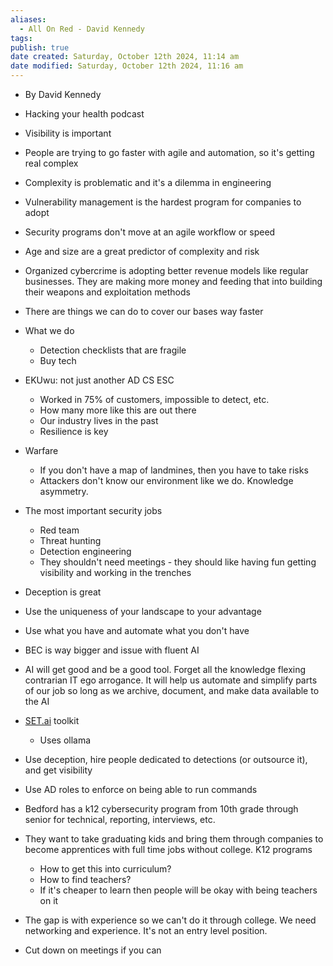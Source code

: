 ```yaml
---
aliases:
  - All On Red - David Kennedy
tags: 
publish: true
date created: Saturday, October 12th 2024, 11:14 am
date modified: Saturday, October 12th 2024, 11:16 am
---
```


- By David Kennedy
    
- Hacking your health podcast
- Visibility is important
- People are trying to go faster with agile and automation, so it's getting real complex
- Complexity is problematic and it's a dilemma in engineering
- Vulnerability management is the hardest program for companies to adopt
- Security programs don't move at an agile workflow or speed
- Age and size are a great predictor of complexity and risk
- Organized cybercrime is adopting better revenue models like regular businesses. They are making more money and feeding that into building their weapons and exploitation methods
- There are things we can do to cover our bases way faster
- What we do
    - Detection checklists that are fragile
    - Buy tech
- EKUwu: not just another AD CS ESC
    - Worked in 75% of customers, impossible to detect, etc.
    - How many more like this are out there
    - Our industry lives in the past
    - Resilience is key
- Warfare
    - If you don't have a map of landmines, then you have to take risks
    - Attackers don't know our environment like we do. Knowledge asymmetry.
- The most important security jobs
    - Red team
    - Threat hunting
    - Detection engineering
    - They shouldn't need meetings - they should like having fun getting visibility and working in the trenches
- Deception is great
- Use the uniqueness of your landscape to your advantage
- Use what you have and automate what you don't have
- BEC is way bigger and issue with fluent AI
- AI will get good and be a good tool. Forget all the knowledge flexing contrarian IT ego arrogance. It will help us automate and simplify parts of our job so long as we archive, document, and make data available to the AI
- [SET.ai](http://SET.ai) toolkit
    - Uses ollama
- Use deception, hire people dedicated to detections (or outsource it), and get visibility
- Use AD roles to enforce on being able to run commands
- Bedford has a k12 cybersecurity program from 10th grade through senior for technical, reporting, interviews, etc.
- They want to take graduating kids and bring them through companies to become apprentices with full time jobs without college. K12 programs
    - How to get this into curriculum?
    - How to find teachers?
    - If it's cheaper to learn then people will be okay with being teachers on it
- The gap is with experience so we can't do it through college. We need networking and experience. It's not an entry level position.
- Cut down on meetings if you can